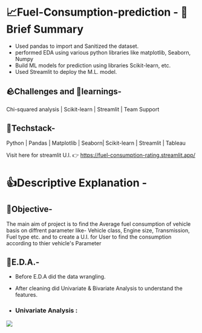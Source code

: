 <h1>
 📈Fuel-Consumption-prediction - 📑Brief Summary
</h1>

- Used pandas to import and Sanitized the dataset.
- performed EDA using various python libraries like matplotlib,
Seaborn, Numpy
- Build ML models for prediction using libraries Scikit-learn, etc.
- Used Streamlit to deploy the M.L. model.

<h2>
 🪨Challenges and 🧠learnings-
</h2>
  Chi-squared analysis | Scikit-learn | Streamlit | Team Support 
  
<h2>
 🤖Techstack-
</h2>
  Python | Pandas | Matplotlib | Seaborn| Scikit-learn | Streamlit | Tableau

Visit here for streamlit U.I. 👉 https://fuel-consumption-rating.streamlit.app/

<h1>
 👍Descriptive Explanation - 
</h1>

<h2> 
  🥅Objective-
</h2>
The main aim of project is to find the Average fuel consumption of vehicle basis on diffrent parameter like- Vehicle class, Engine size, 
Transmission, Fuel type etc. and to create a U.I. for User to find the consumption according to thier vehicle's Parameter 


<h2> 
  📑E.D.A.-
</h2>

- Before E.D.A did the data wrangling.
- After cleaning did Univariate & Bivariate Analysis to understand the features.

- <h3> Univariate Analysis : </h3>
<img src="https://github.com/manishhemnani06/FUEL_CONSUMPTION_ANALYSIS/blob/main/images/rWBj1FLmYy.jpg">














